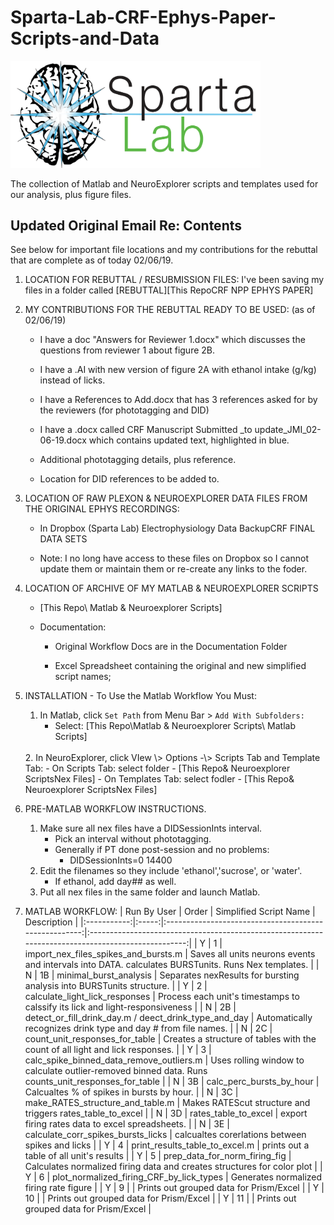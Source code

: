 Sparta-Lab-CRF-Ephys-Paper-Scripts-and-Data
===========================================
<img src="Documentation\Sparta Lab Logo for RSA 2016.png" width=400>

The collection of Matlab and NeuroExplorer scripts and templates used for our
analysis, plus figure files.

Updated Original Email Re: Contents
-----------------------------------

See below for important file locations and my contributions for the rebuttal
that are complete as of today 02/06/19.

1.  LOCATION FOR REBUTTAL / RESUBMISSION FILES: I've been saving my files in a
    folder called [REBUTTAL][This RepoCRF NPP EPHYS PAPER]

2.  MY CONTRIBUTIONS FOR THE REBUTTAL READY TO BE USED: (as of 02/06/19)

    -   I have a doc "Answers for Reviewer 1.docx" which discusses the questions
        from reviewer 1 about figure 2B.

    -   I have a .AI with new version of figure 2A with ethanol intake (g/kg)
        instead of licks.

    -   I have a References to Add.docx that has 3 references asked for by the
        reviewers (for phototagging and DID)

    -   I have a .docx called CRF Manuscript Submitted \_to
        update_JMI_02-06-19.docx which contains updated text, highlighted in
        blue.

    -   Additional phototagging details, plus reference.

    -   Location for DID references to be added to.

3.  LOCATION OF RAW PLEXON & NEUROEXPLORER DATA FILES FROM THE ORIGINAL EPHYS
    RECORDINGS:

    -   In Dropbox (Sparta Lab) Electrophysiology Data BackupCRF FINAL DATA SETS

    -   Note: I no long have access to these files on Dropbox so I cannot update
        them or maintain them or re-create any links to the foder.

4.  LOCATION OF ARCHIVE OF MY MATLAB & NEUROEXPLORER SCRIPTS

    -   [This Repo\\ Matlab & Neuroexplorer Scripts]

    -   Documentation:

        -   Original Workflow Docs are in the Documentation Folder

        -   Excel Spreadsheet containing the original and new simplified script
            names;

5.  INSTALLATION - To Use the Matlab Workflow You Must: 
    1. In Matlab,  click ```Set Path``` from Menu Bar \> ```Add With Subfolders:``` 
         - Select: [This Repo\Matlab & Neuroexplorer
    Scripts\ Matlab Scripts] <br>
    <br>
    2. In NeuroExplorer, click VIew \> Options -\>
    Scripts Tab and Template Tab:
        -  On Scripts Tab: 
        select folder - [This Repo&
    Neuroexplorer ScriptsNex Files] 
        - On Templates Tab: select fodler - [This
    Repo& Neuroexplorer ScriptsNex Files]

6.  PRE-MATLAB WORKFLOW INSTRUCTIONS.
    1.  Make sure all nex files have a DIDSessionInts interval.
        - Pick an interval without phototagging. 
        - Generally if PT done post-session and no problems:
            - DIDSessionInts=0 14400
    2.  Edit the filenames so they include 'ethanol','sucrose', or 'water'.
        - If ethanol, add day## as well. 
    3. Put all nex files in the same folder and launch Matlab. 
7.  MATLAB WORKFLOW:
| ﻿Run By User | Order |                 Simplified Script Name                |                                             Description                                            |
|:-----------:|:-----:|:-----------------------------------------------------:|:--------------------------------------------------------------------------------------------------:|
|      Y      |   1   |          import_nex_files_spikes_and_bursts.m         | Saves all units neurons events and intervals into DATA. calculates BURSTunits. Runs Nex templates. |
|      N      |   1B  |                 minimal_burst_analysis                |               Separates  nexResults for bursting analysis into BURSTunits structure.               |
|      Y      |   2   |             calculate_light_lick_responses            |            Process each unit's timestamps to calssify its lick and light-responsiveness            |
|      N      |   2B  | detect_or_fill_drink_day.m / deect_drink_type_and_day |                   Automatically recognizes drink type and day # from file names.                   |
|      N      |   2C  |             count_unit_responses_for_table            |            Creates a structure of tables with the count of all light and lick responses.           |
|      Y      |   3   |        calc_spike_binned_data_remove_outliers.m       | Uses rolling window to calculate outlier-removed binned data. Runs counts_unit_responses_for_table |
|      N      |   3B  |                calc_perc_bursts_by_hour               |                              Calcualtes % of spikes in bursts by hour.                             |
|      N      |   3C  |            make_RATES_structure_and_table.m           |                     Makes RATEScut structure and triggers rates_table_to_excel                     |
|      N      |   3D  |                  rates_table_to_excel                 |                           export firing rates data to excel spreadsheets.                          |
|      N      |   3E  |           calculate_corr_spikes_bursts_licks          |                          calcualtes corerlations between spikes and licks                          |
|      Y      |   4   |             print_results_table_to_excel.m            |                              prints out a table of all unit's results                              |
|      Y      |   5   |             prep_data_for_norm_firing_fig             |               Calculates normalized firing data and creates structures for color plot              |
|      Y      |   6   |        plot_normalized_firing_CRF_by_lick_types       |                               Generates normalized firing rate figure                              |
|      Y      |   9   |                                                       |                               Prints out grouped data for Prism/Excel                              |
|      Y      |   10  |                                                       |                               Prints out grouped data for Prism/Excel                              |
|      Y      |   11  |                                                       |                               Prints out grouped data for Prism/Excel                              |
